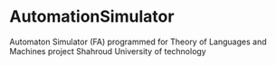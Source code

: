 # AutomationSimulator
 Automaton Simulator (FA) programmed for Theory of Languages and Machines project Shahroud University of technology
